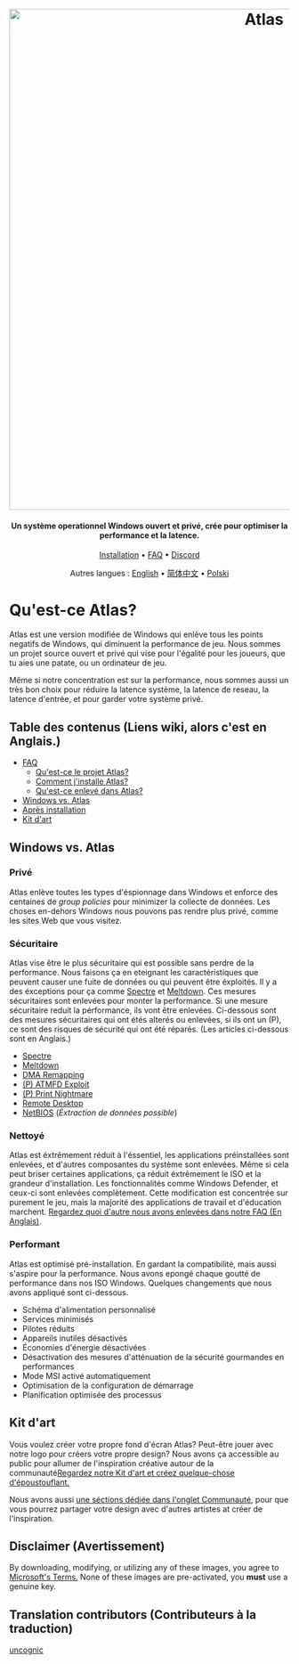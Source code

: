 <h1 align="center">
  <br>
  <a href="http://atlasos.net"><img src="https://i.imgur.com/xV08gIt.png" alt="Atlas" width="900"></a>
</h1>
<h4 align="center">Un système operationnel Windows ouvert et privé, crée pour optimiser la performance et la latence.</h4>

<p align="center">
  <a href="https://github.com/Atlas-OS/Atlas/wiki/2.-Installing">Installation</a>
  •
  <a href="https://github.com/Atlas-OS/Atlas/wiki/1.-FAQ#contents">FAQ</a>
  •
  <a href="https://discord.com/servers/atlas-795710270000332800" target="_blank">Discord</a>
</p>
<p align="center">
 Autres langues :
  <a href="https://github.com/Atlas-OS/Atlas/blob/main/README.md">English</a> • <a href="https://github.com/Atlas-OS/Atlas/blob/main/README_Translations/README_zh_CN.md">简体中文</a> • <a href="https://github.com/Atlas-OS/Atlas/blob/main/README_Translations/README_pl_PL.md">Polski</a>
</p>

# Qu'est-ce Atlas?

Atlas est une version modifiée de Windows qui enlève tous les points negatifs de Windows, qui diminuent la performance de jeu. Nous sommes un projet source ouvert et privé qui vise pour l'égalité pour les joueurs, que tu aies une patate, ou un ordinateur de jeu.

Même si notre concentration est sur la performance, nous sommes aussi un très bon choix pour réduire la latence système, la latence de reseau, la latence d'entrée, et pour garder votre système privé.

## Table des contenus (Liens wiki, alors c'est en Anglais.)

- [FAQ](https://github.com/Atlas-OS/Atlas/wiki/1.-FAQ)
  - [Qu'est-ce le projet Atlas?](https://github.com/Atlas-OS/Atlas/wiki/1.-FAQ#11-what-is-the-atlas-project)
  - [Comment j'installe Atlas?](https://github.com/Atlas-OS/Atlas/wiki/1.-FAQ#12-how-do-i-install-atlas-os)
  - [Qu'est-ce enlevé dans Atlas?](https://github.com/Atlas-OS/Atlas/wiki/1.-FAQ#13-whats-removed-in-atlas-os)
- <a href="#windows-vs-atlas">Windows vs. Atlas</a>
- [Après installation](https://github.com/Atlas-OS/Atlas/wiki/3.-Post-Install)
- [Kit d'art](./img/brand-kit.zip)

## Windows vs. Atlas

### **Privé**

Atlas enlève toutes les types d'éspionnage dans Windows et enforce des centaines de <em>group policies</em> pour minimizer la collecte de données. Les choses en-dehors Windows nous pouvons pas rendre plus privé, comme les sites Web que vous visitez.

### **Sécuritaire**

Atlas vise être le plus sécuritaire qui est possible sans perdre de la performance. Nous faisons ça en eteignant les caractéristiques que peuvent causer une fuite de données ou qui peuvent être éxploités. Il y a des éxceptions pour ça comme [Spectre](https://spectreattack.com/spectre.pdf) et [Meltdown](https://meltdownattack.com/meltdown.pdf). Ces mesures sécuritaires sont enlevées pour monter la performance.
Si une mesure sécuritaire reduit la pérformance, ils vont être enlevées. Ci-dessous sont des mesures sécuritaires qui ont étés alterés ou enlevées, si ils ont un (P), ce sont des risques de sécurité qui ont été réparés. (Les articles ci-dessous sont en Anglais.)

- [Spectre](https://spectreattack.com/spectre.pdf)
- [Meltdown](https://meltdownattack.com/meltdown.pdf)
- [DMA Remapping](https://docs.microsoft.com/en-us/windows/security/information-protection/kernel-dma-protection-for-thunderbolt)
- [(P) ATMFD Exploit](https://msrc.microsoft.com/update-guide/en-US/vulnerability/CVE-2020-1020)
- [(P) Print Nightmare](https://us-cert.cisa.gov/ncas/current-activity/2021/06/30/printnightmare-critical-windows-print-spooler-vulnerability)
- [Remote Desktop](https://cve.mitre.org/cgi-bin/cvekey.cgi?keyword=Windows+Remote+Desktop)
- [NetBIOS](https://en.wikipedia.org/wiki/NetBIOS) (_Éxtraction de données possible_)

### **Nettoyé**

Atlas est éxtrêmement réduit à l'éssentiel, les applications préinstallées sont enlevées, et d'autres composantes du système sont enlevées. Même si cela peut briser certaines applications, ça réduit éxtrêmement le ISO et la grandeur d'installation. Les fonctionnalités comme Windows Defender, et ceux-ci sont enlevées complètement. Cette modification est concentrée sur purement le jeu, mais la majorité des applications de travail et d'éducation marchent. [Regardez quoi d'autre nous avons enlevées dans notre FAQ (En Anglais)](https://github.com/Atlas-OS/Atlas/wiki/1.-FAQ#13-whats-removed-in-atlas-os).

### **Performant**

Atlas est optimisé pré-installation. En gardant la compatibilité, mais aussi s'aspire pour la performance. Nous avons epongé chaque goutté de performance dans nos ISO Windows. Quelques changements que nous avons appliqué sont ci-dessous.

- Schéma d'alimentation personnalisé
- Services minimisés
- Pilotes réduits
- Appareils inutiles désactivés
- Économies d'énergie désactivées
- Désactivation des mesures d'atténuation de la sécurité gourmandes en performances
- Mode MSI activé automatiquement
- Optimisation de la configuration de démarrage
- Planification optimisée des processus

## Kit d'art

Vous voulez créer votre propre fond d'écran Atlas? Peut-être jouer avec notre logo pour créers votre propre design? Nous avons ça accessible au public pour allumer de l'inspiration créative autour de la communauté[Regardez notre Kit d'art et créez quelque-chose d'époustouflant.](./img/brand-kit.zip)

Nous avons aussi [une séctions dédiée dans l'onglet Communauté](https://github.com/Atlas-OS/Atlas/discussions/categories/community-artwork), pour que vous pourrez partager votre design avec d'autres artistes at créer de l'inspiration.

## Disclaimer (Avertissement)

By downloading, modifying, or utilizing any of these images, you agree to [Microsoft's Terms.](https://www.microsoft.com/en-us/Useterms/Retail/Windows/10/UseTerms_Retail_Windows_10_English.htm) None of these images are pre-activated, you **must** use a genuine key.

## Translation contributors (Contributeurs à la traduction)

[uncognic](https://github.com/uncognic)
